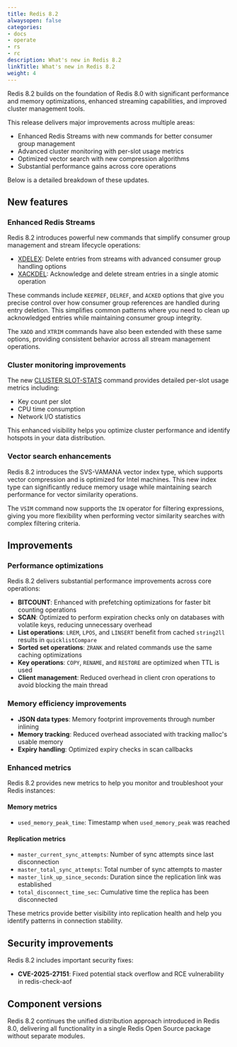 ```yaml
---
title: Redis 8.2
alwaysopen: false
categories:
- docs
- operate
- rs
- rc
description: What's new in Redis 8.2
linkTitle: What's new in Redis 8.2
weight: 4
---
```


Redis 8.2 builds on the foundation of Redis 8.0 with significant performance and memory optimizations, enhanced streaming capabilities, and improved cluster management tools.

This release delivers major improvements across multiple areas:
- Enhanced Redis Streams with new commands for better consumer group management
- Advanced cluster monitoring with per-slot usage metrics
- Optimized vector search with new compression algorithms
- Substantial performance gains across core operations

Below is a detailed breakdown of these updates.

## New features

### Enhanced Redis Streams
Redis 8.2 introduces powerful new commands that simplify consumer group management and stream lifecycle operations:

- [XDELEX](https://redis.io/docs/latest/commands/xdelex/): Delete entries from streams with advanced consumer group handling options
- [XACKDEL](https://redis.io/docs/latest/commands/xackdel/): Acknowledge and delete stream entries in a single atomic operation

These commands include `KEEPREF`, `DELREF`, and `ACKED` options that give you precise control over how consumer group references are handled during entry deletion. This simplifies common patterns where you need to clean up acknowledged entries while maintaining consumer group integrity.

The `XADD` and `XTRIM` commands have also been extended with these same options, providing consistent behavior across all stream management operations.

### Cluster monitoring improvements
The new [CLUSTER SLOT-STATS](https://redis.io/docs/latest/commands/cluster-slot-stats/) command provides detailed per-slot usage metrics including:
- Key count per slot
- CPU time consumption
- Network I/O statistics

This enhanced visibility helps you optimize cluster performance and identify hotspots in your data distribution.

### Vector search enhancements
Redis 8.2 introduces the SVS-VAMANA vector index type, which supports vector compression and is optimized for Intel machines. This new index type can significantly reduce memory usage while maintaining search performance for vector similarity operations.

The `VSIM` command now supports the `IN` operator for filtering expressions, giving you more flexibility when performing vector similarity searches with complex filtering criteria.

## Improvements

### Performance optimizations
Redis 8.2 delivers substantial performance improvements across core operations:

- **BITCOUNT**: Enhanced with prefetching optimizations for faster bit counting operations
- **SCAN**: Optimized to perform expiration checks only on databases with volatile keys, reducing unnecessary overhead
- **List operations**: `LREM`, `LPOS`, and `LINSERT` benefit from cached `string2ll` results in `quicklistCompare`
- **Sorted set operations**: `ZRANK` and related commands use the same caching optimizations
- **Key operations**: `COPY`, `RENAME`, and `RESTORE` are optimized when TTL is used
- **Client management**: Reduced overhead in client cron operations to avoid blocking the main thread

### Memory efficiency improvements
- **JSON data types**: Memory footprint improvements through number inlining
- **Memory tracking**: Reduced overhead associated with tracking malloc's usable memory
- **Expiry handling**: Optimized expiry checks in scan callbacks

### Enhanced metrics
Redis 8.2 provides new metrics to help you monitor and troubleshoot your Redis instances:

#### Memory metrics
- `used_memory_peak_time`: Timestamp when `used_memory_peak` was reached

#### Replication metrics
- `master_current_sync_attempts`: Number of sync attempts since last disconnection
- `master_total_sync_attempts`: Total number of sync attempts to master
- `master_link_up_since_seconds`: Duration since the replication link was established
- `total_disconnect_time_sec`: Cumulative time the replica has been disconnected

These metrics provide better visibility into replication health and help you identify patterns in connection stability.

## Security improvements
Redis 8.2 includes important security fixes:
- **CVE-2025-27151**: Fixed potential stack overflow and RCE vulnerability in redis-check-aof

## Component versions
Redis 8.2 continues the unified distribution approach introduced in Redis 8.0, delivering all functionality in a single Redis Open Source package without separate modules.
